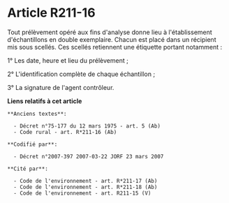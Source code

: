 # Article R211-16

Tout prélèvement opéré aux fins d'analyse donne lieu à l'établissement d'échantillons en double exemplaire. Chacun est placé
dans un récipient mis sous scellés. Ces scellés retiennent une étiquette portant notamment :

1° Les date, heure et lieu du prélèvement ;

2° L'identification complète de chaque échantillon ;

3° La signature de l'agent contrôleur.

**Liens relatifs à cet article**

	**Anciens textes**:

	  - Décret n°75-177 du 12 mars 1975 - art. 5 (Ab)
	  - Code rural - art. R*211-16 (Ab)

	**Codifié par**:

	  - Décret n°2007-397 2007-03-22 JORF 23 mars 2007

	**Cité par**:

	  - Code de l'environnement - art. R*211-17 (Ab)
	  - Code de l'environnement - art. R*211-18 (Ab)
	  - Code de l'environnement - art. R211-15 (V)

